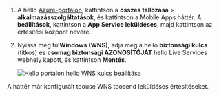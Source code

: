 
1. A hello [Azure-portálon](https://portal.azure.com/), kattintson a **összes tallózása** > **alkalmazásszolgáltatások**, és kattintson a Mobile Apps háttér. A **beállítások**, kattintson a **App Service leküldéses**, majd kattintson az értesítési központ nevére.
2. Nyissa meg túl**Windows (WNS)**, adja meg a hello **biztonsági kulcs** (titkos) és **csomag biztonsági AZONOSÍTÓJÁT** hello Live Services webhely kapott, és kattintson  **Mentés**.

    ![Hello portálon hello WNS kulcs beállítása](./media/app-service-mobile-configure-wns/mobile-push-wns-credentials.png)

A háttér már konfigurált toouse WNS toosend leküldéses értesítéseket.
